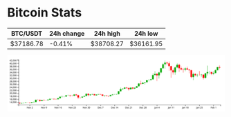 # Bitcoin Stats

BTC/USDT|24h change|24h high|24h low|
|---|---|---|---|
|$37186.78|-0.41%|$38708.27|$36161.95|

<img src="./chart.svg">
